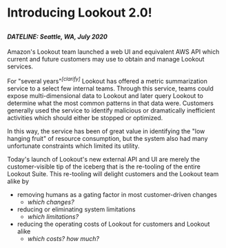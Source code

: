
# Introducing Lookout 2.0!

## 

#### _DATELINE: Seattle, WA, July 2020_

Amazon's Lookout team launched a web UI and equivalent AWS API which current
and future customers may use to obtain and manage Lookout services.

For "several years"<sup>_[clarify]_</sup> Lookout has offered a metric
summarization service to a select few internal teams. Through this service,
teams could expose multi-dimensional data to Lookout and later query Lookout to
determine what the most common patterns in that data were. Customers generally
used the service to identify malicious or dramatically inefficient activities
which should either be stopped or optimized.

In this way, the service has been of great value in identifying the "low
hanging fruit" of resource consumption, but the system also had many
unfortunate constraints which limited its utility.

Today's launch of Lookout's new external API and UI are merely the customer-visible
tip of the iceberg that is the re-tooling of the entire Lookout Suite.
This re-tooling will delight customers and the Lookout team alike by

- removing humans as a gating factor in most customer-driven changes
  - _which changes?_
- reducing or eliminating system limitations
  - _which limitations?_
- reducing the operating costs of Lookout for customers and Lookout alike
  - _which costs? how much?_

##

